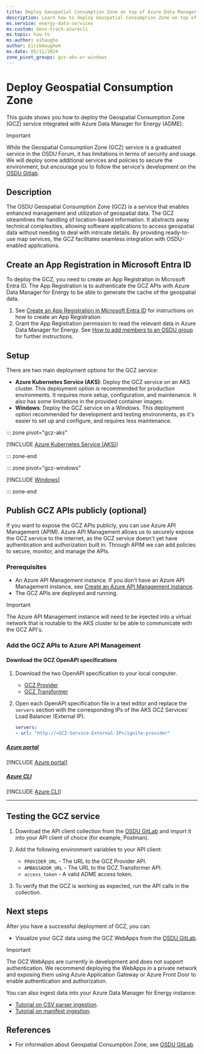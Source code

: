 ```yaml
---
title: Deploy Geospatial Consumption Zone on top of Azure Data Manager for Energy
description: Learn how to deploy Geospatial Consumption Zone on top of your Azure Data Manager for Energy instance.
ms.service: energy-data-services
ms.custom: devx-track-azurecli
ms.topic: how-to
ms.author: eihaugho
author: EirikHaughom
ms.date: 05/11/2024
zone_pivot_groups: gcz-aks-or-windows
---
```


# Deploy Geospatial Consumption Zone

This guide shows you how to deploy the Geospatial Consumption Zone (GCZ) service integrated with Azure Data Manager for Energy (ADME).

> [!IMPORTANT]
> While the Geospatial Consumption Zone (GCZ) service is a graduated service in the OSDU Forum, it has limitations in terms of security and usage. We will deploy some additional services and policies to secure the environment, but encourage you to follow the service's development on the [OSDU Gitlab](https://community.opengroup.org/osdu/platform/consumption/geospatial/-/wikis/home).

## Description

The OSDU Geospatial Consumption Zone (GCZ) is a service that enables enhanced management and utilization of geospatial data. The GCZ streamlines the handling of location-based information. It abstracts away technical complexities, allowing software applications to access geospatial data without needing to deal with intricate details. By providing ready-to-use map services, the GCZ facilitates seamless integration with OSDU-enabled applications.

## Create an App Registration in Microsoft Entra ID

To deploy the GCZ, you need to create an App Registration in Microsoft Entra ID. The App Registration is to authenticate the GCZ APIs with Azure Data Manager for Energy to be able to generate the cache of the geospatial data.

1. See [Create an App Registration in Microsoft Entra ID](/azure/active-directory/develop/quickstart-register-app) for instructions on how to create an App Registration.
1. Grant the App Registration permission to read the relevant data in Azure Data Manager for Energy. See [How to add members to an OSDU group](./how-to-manage-users.md#add-members-to-an-osdu-group-in-a-data-partition) for further instructions.

## Setup

There are two main deployment options for the GCZ service:
- **Azure Kubernetes Service (AKS)**: Deploy the GCZ service on an AKS cluster. This deployment option is recommended for production environments. It requires more setup, configuration, and maintenance. It also has some limitations in the provided container images.
- **Windows**: Deploy the GCZ service on a Windows. This deployment option recommended for development and testing environments, as it's easier to set up and configure, and requires less maintenance.

::: zone pivot="gcz-aks"

[!INCLUDE [Azure Kubernetes Service (AKS)](includes/how-to/how-to-deploy-gcz/deploy-gcz-on-aks.md)]

::: zone-end

::: zone pivot="gcz-windows"

[!INCLUDE [Windows](includes/how-to/how-to-deploy-gcz/deploy-gcz-on-windows.md)]

::: zone-end

## Publish GCZ APIs publicly (optional)

If you want to expose the GCZ APIs publicly, you can use Azure API Management (APIM).
Azure API Management allows us to securely expose the GCZ service to the internet, as the GCZ service doesn't yet have authentication and authorization built in.
Through APIM we can add policies to secure, monitor, and manage the APIs.

### Prerequisites

- An Azure API Management instance. If you don't have an Azure API Management instance, see [Create an Azure API Management instance](/azure/api-management/get-started-create-service-instance).
- The GCZ APIs are deployed and running.

> [!IMPORTANT]
> The Azure API Management instance will need to be injected into a virtual network that is routable to the AKS cluster to be able to communicate with the GCZ API's.

### Add the GCZ APIs to Azure API Management

#### Download the GCZ OpenAPI specifications

1. Download the two OpenAPI specification to your local computer.
    - [GCZ Provider](https://github.com/microsoft/adme-samples/blob/main/services/gcz/gcz-openapi-provider.yaml)
    - [GCZ Transformer](https://github.com/microsoft/adme-samples/blob/main/services/gcz/gcz-openapi-transformer.yaml)
1. Open each OpenAPI specification file in a text editor and replace the `servers` section with the corresponding IPs of the AKS GCZ Services' Load Balancer (External IP).

    ```yaml
    servers:
    - url: "http://<GCZ-Service-External-IP>/ignite-provider"
    ```

##### [Azure portal](#tab/portal)

[!INCLUDE [Azure portal](includes/how-to/how-to-deploy-gcz/deploy-gcz-apim-portal.md)]

##### [Azure CLI](#tab/cli)

[!INCLUDE [Azure CLI](includes/how-to/how-to-deploy-gcz/deploy-gcz-apim-cli.md)]

---

## Testing the GCZ service

1. Download the API client collection from the [OSDU GitLab](https://community.opengroup.org/osdu/platform/consumption/geospatial/-/blob/master/docs/test-assets/postman/Geospatial%20Consumption%20Zone%20-%20Provider%20Postman%20Tests.postman_collection.json?ref_type=heads) and import it into your API client of choice (for example, Postman).
1. Add the following environment variables to your API client:
    - `PROVIDER_URL` - The URL to the GCZ Provider API.
    - `AMBASSADOR_URL` - The URL to the GCZ Transformer API.
    - `access_token` - A valid ADME access token.

1. To verify that the GCZ is working as expected, run the API calls in the collection.

## Next steps
After you have a successful deployment of GCZ, you can:

- Visualize your GCZ data using the GCZ WebApps from the [OSDU GitLab](https://community.opengroup.org/osdu/platform/consumption/geospatial/-/tree/master/docs/test-assets/webapps?ref_type=heads).

> [!IMPORTANT]
> The GCZ WebApps are currently in development and does not support authentication. We recommend deploying the WebApps in a private network and exposing them using Azure Application Gateway or Azure Front Door to enable authentication and authorization.

You can also ingest data into your Azure Data Manager for Energy instance:

- [Tutorial on CSV parser ingestion](tutorial-csv-ingestion.md).
- [Tutorial on manifest ingestion](tutorial-manifest-ingestion.md).
    
## References

- For information about Geospatial Consumption Zone, see [OSDU GitLab](https://community.opengroup.org/osdu/platform/consumption/geospatial/).
